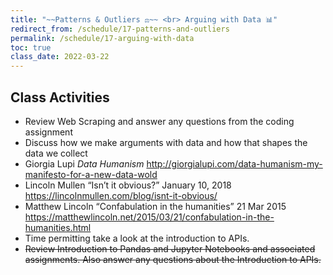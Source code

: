 ```yaml
---
title: "~~Patterns & Outliers ⚖️~~ <br> Arguing with Data 📊"
redirect_from: /schedule/17-patterns-and-outliers
permalink: /schedule/17-arguing-with-data
toc: true
class_date: 2022-03-22
---
```


## Class Activities

- Review Web Scraping and answer any questions from the coding assignment
- Discuss how we make arguments with data and how that shapes the data we collect
- Giorgia Lupi *Data Humanism* <http://giorgialupi.com/data-humanism-my-manifesto-for-a-new-data-wold>
- Lincoln Mullen “Isn’t it obvious?” January 10, 2018 <https://lincolnmullen.com/blog/isnt-it-obvious/>
- Matthew Lincoln “Confabulation in the humanities” 21 Mar 2015 <https://matthewlincoln.net/2015/03/21/confabulation-in-the-humanities.html>
- Time permitting take a look at the introduction to APIs.
- ~~Review Introduction to Pandas and Jupyter Notebooks and associated assignments. Also answer any questions about the Introduction to APIs.~~

